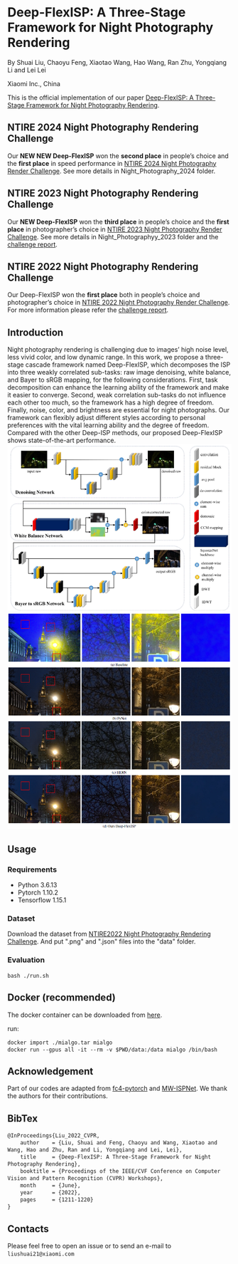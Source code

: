 # Deep-FlexISP: A Three-Stage Framework for Night Photography Rendering

By Shuai Liu, Chaoyu Feng, Xiaotao Wang, Hao Wang, Ran Zhu, Yongqiang Li and Lei Lei

Xiaomi Inc., China


This is the official implementation of our paper [Deep-FlexISP: A Three-Stage Framework for Night Photography Rendering](https://openaccess.thecvf.com/content/CVPR2022W/NTIRE/papers/Liu_Deep-FlexISP_A_Three-Stage_Framework_for_Night_Photography_Rendering_CVPRW_2022_paper.pdf).

## NTIRE 2024 Night Photography Rendering Challenge
Our __NEW NEW Deep-FlexISP__ won the __second place__ in people’s choice and the __first place__ in speed performance in [NTIRE 2024 Night Photography Render Challenge](https://nightimaging.org/final-leaderboard.html). See more details in Night_Photography_2024 folder.

## NTIRE 2023 Night Photography Rendering Challenge
Our __NEW Deep-FlexISP__ won the __third place__ in people’s choice and the __first place__ in photographer’s choice in [NTIRE 2023 Night Photography Render Challenge](https://nightimaging.org/challenges/2023/final-leaderboard.html). See more details in Night_Photographyy_2023 folder and the [challenge report](https://openaccess.thecvf.com/content/CVPR2023W/NTIRE/papers/Shutova_NTIRE_2023_Challenge_on_Night_Photography_Rendering_CVPRW_2023_paper.pdf).

## NTIRE 2022 Night Photography Rendering Challenge
Our Deep-FlexISP won the __first place__ both in people’s choice and photographer’s choice in [NTIRE 2022 Night Photography Render Challenge](https://nightimaging.org/challenges/2022/final-leaderboard.html). For more information please refer the [challenge report](https://openaccess.thecvf.com/content/CVPR2022W/NTIRE/papers/Ershov_NTIRE_2022_Challenge_on_Night_Photography_Rendering_CVPRW_2022_paper.pdf).

## Introduction
Night photography rendering is challenging due to images’ high noise level, less vivid color, and low dynamic range. In this work, we propose a three-stage cascade framework named Deep-FlexISP, which decomposes the ISP into three weakly correlated sub-tasks: raw image denoising, white balance, and Bayer to sRGB mapping, for the following considerations. First, task decomposition can enhance the learning ability of the framework and make it easier to converge. Second, weak correlation sub-tasks do not influence each other too much, so the framework has a high degree of freedom. Finally, noise, color, and brightness are essential for night photographs. Our framework can flexibly adjust different styles according to personal preferences with the vital learning ability and the degree of freedom. Compared with the other Deep-ISP methods, our proposed Deep-FlexISP shows state-of-the-art performance.
<img src="./figures/structure.png" style="zoom:100%;" />
<img src="./figures/compare.png" style="zoom:100%;" />


## Usage

### Requirements
* Python 3.6.13
* Pytorch 1.10.2
* Tensorflow 1.15.1

### Dataset
Download the dataset from [NTIRE2022 Night Photography Rendering Challenge](https://nightimaging.org/). And put ".png" and ".json" files into the "data" folder.

### Evaluation
```
bash ./run.sh
```

## Docker (recommended)
The docker container can be downloaded from [here](https://drive.google.com/file/d/1f6EhX3kZvgE6FIj0dRnGuCVryT3BIYOz/view?usp=sharing).

run:
```
docker import ./mialgo.tar mialgo
docker run --gpus all -it --rm -v $PWD/data:/data mialgo /bin/bash
```

## Acknowledgement
Part of our codes are adapted from [fc4-pytorch](https://github.com/matteo-rizzo/fc4-pytorch) and [MW-ISPNet](https://github.com/cszhilu1998/MW-ISPNet). We thank the authors for their contributions.

## BibTex
```
@InProceedings{Liu_2022_CVPR,
    author    = {Liu, Shuai and Feng, Chaoyu and Wang, Xiaotao and Wang, Hao and Zhu, Ran and Li, Yongqiang and Lei, Lei},
    title     = {Deep-FlexISP: A Three-Stage Framework for Night Photography Rendering},
    booktitle = {Proceedings of the IEEE/CVF Conference on Computer Vision and Pattern Recognition (CVPR) Workshops},
    month     = {June},
    year      = {2022},
    pages     = {1211-1220}
}
```

## Contacts
Please feel free to open an issue or to send an e-mail to ```liushuai21@xiaomi.com```